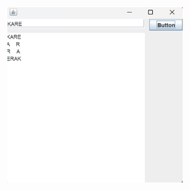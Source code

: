<img src="https://github.com/abdurrahmanekecik/square-java/blob/main/demo.png" style="width:400px; height:400px">
